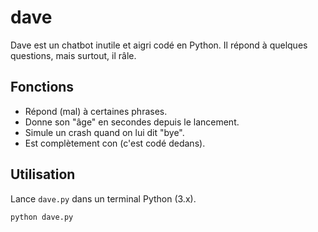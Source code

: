 # dave

Dave est un chatbot inutile et aigri codé en Python.
Il répond à quelques questions, mais surtout, il râle.

## Fonctions

- Répond (mal) à certaines phrases.
- Donne son "âge" en secondes depuis le lancement.
- Simule un crash quand on lui dit "bye".
- Est complètement con (c'est codé dedans).

## Utilisation

Lance `dave.py` dans un terminal Python (3.x).

```bash
python dave.py
